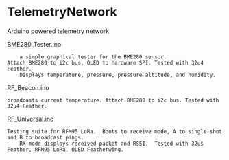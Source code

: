 # TelemetryNetwork
Arduino powered telemetry network

BME280_Tester.ino

        a simple graphical tester for the BME280 sensor. 
	Attach BME280 to i2c bus, OLED to hardware SPI. Tested with 32u4 Feather.
        Displays temperature, pressure, pressure altitude, and humidity.
	
RF_Beacon.ino

	broadcasts current temperature. Attach BME280 to i2c bus. Tested with 32u4 Feather.
	
RF_Universal.ino

	Testing suite for RFM95 LoRa.  Boots to receive mode, A to single-shot and B to broadcast pings. 
        RX mode displays received packet and RSSI.  Tested with 32u$ Feather, RFM95 LoRa, OLED Featherwing.
